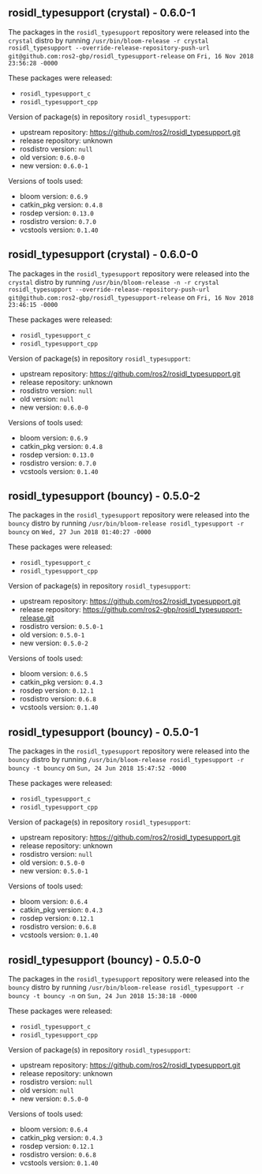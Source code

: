 ## rosidl_typesupport (crystal) - 0.6.0-1

The packages in the `rosidl_typesupport` repository were released into the `crystal` distro by running `/usr/bin/bloom-release -r crystal rosidl_typesupport --override-release-repository-push-url git@github.com:ros2-gbp/rosidl_typesupport-release` on `Fri, 16 Nov 2018 23:56:28 -0000`

These packages were released:
- `rosidl_typesupport_c`
- `rosidl_typesupport_cpp`

Version of package(s) in repository `rosidl_typesupport`:

- upstream repository: https://github.com/ros2/rosidl_typesupport.git
- release repository: unknown
- rosdistro version: `null`
- old version: `0.6.0-0`
- new version: `0.6.0-1`

Versions of tools used:

- bloom version: `0.6.9`
- catkin_pkg version: `0.4.8`
- rosdep version: `0.13.0`
- rosdistro version: `0.7.0`
- vcstools version: `0.1.40`


## rosidl_typesupport (crystal) - 0.6.0-0

The packages in the `rosidl_typesupport` repository were released into the `crystal` distro by running `/usr/bin/bloom-release -n -r crystal rosidl_typesupport --override-release-repository-push-url git@github.com:ros2-gbp/rosidl_typesupport-release` on `Fri, 16 Nov 2018 23:46:15 -0000`

These packages were released:
- `rosidl_typesupport_c`
- `rosidl_typesupport_cpp`

Version of package(s) in repository `rosidl_typesupport`:

- upstream repository: https://github.com/ros2/rosidl_typesupport.git
- release repository: unknown
- rosdistro version: `null`
- old version: `null`
- new version: `0.6.0-0`

Versions of tools used:

- bloom version: `0.6.9`
- catkin_pkg version: `0.4.8`
- rosdep version: `0.13.0`
- rosdistro version: `0.7.0`
- vcstools version: `0.1.40`


## rosidl_typesupport (bouncy) - 0.5.0-2

The packages in the `rosidl_typesupport` repository were released into the `bouncy` distro by running `/usr/bin/bloom-release rosidl_typesupport -r bouncy` on `Wed, 27 Jun 2018 01:40:27 -0000`

These packages were released:
- `rosidl_typesupport_c`
- `rosidl_typesupport_cpp`

Version of package(s) in repository `rosidl_typesupport`:

- upstream repository: https://github.com/ros2/rosidl_typesupport.git
- release repository: https://github.com/ros2-gbp/rosidl_typesupport-release.git
- rosdistro version: `0.5.0-1`
- old version: `0.5.0-1`
- new version: `0.5.0-2`

Versions of tools used:

- bloom version: `0.6.5`
- catkin_pkg version: `0.4.3`
- rosdep version: `0.12.1`
- rosdistro version: `0.6.8`
- vcstools version: `0.1.40`


## rosidl_typesupport (bouncy) - 0.5.0-1

The packages in the `rosidl_typesupport` repository were released into the `bouncy` distro by running `/usr/bin/bloom-release rosidl_typesupport -r bouncy -t bouncy` on `Sun, 24 Jun 2018 15:47:52 -0000`

These packages were released:
- `rosidl_typesupport_c`
- `rosidl_typesupport_cpp`

Version of package(s) in repository `rosidl_typesupport`:

- upstream repository: https://github.com/ros2/rosidl_typesupport.git
- release repository: unknown
- rosdistro version: `null`
- old version: `0.5.0-0`
- new version: `0.5.0-1`

Versions of tools used:

- bloom version: `0.6.4`
- catkin_pkg version: `0.4.3`
- rosdep version: `0.12.1`
- rosdistro version: `0.6.8`
- vcstools version: `0.1.40`


## rosidl_typesupport (bouncy) - 0.5.0-0

The packages in the `rosidl_typesupport` repository were released into the `bouncy` distro by running `/usr/bin/bloom-release rosidl_typesupport -r bouncy -t bouncy -n` on `Sun, 24 Jun 2018 15:38:18 -0000`

These packages were released:
- `rosidl_typesupport_c`
- `rosidl_typesupport_cpp`

Version of package(s) in repository `rosidl_typesupport`:

- upstream repository: https://github.com/ros2/rosidl_typesupport.git
- release repository: unknown
- rosdistro version: `null`
- old version: `null`
- new version: `0.5.0-0`

Versions of tools used:

- bloom version: `0.6.4`
- catkin_pkg version: `0.4.3`
- rosdep version: `0.12.1`
- rosdistro version: `0.6.8`
- vcstools version: `0.1.40`


